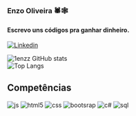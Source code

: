 ### Enzo Oliveira 🕷️🕸️
#### Escrevo uns códigos pra ganhar dinheiro.
[![Linkedin](https://img.shields.io/badge/LinkedIn-0077B5?style=for-the-badge&logo=linkedin&logoColor=white)](https://www.linkedin.com/in/enzz5/)



![1enzz GitHub stats](https://github-readme-stats.vercel.app/api?username=1enzz&show_icons=true&theme=radical)   
![Top Langs](https://github-readme-stats.vercel.app/api/top-langs/?username=1enzz&layout=compact&theme=radical)


## Competências

<div style="display: inline_block">
  <img align="center" alt="js" src="https://img.shields.io/badge/JavaScript-F7DF1E?style=for-the-badge&logo=javascript&logoColor=black" />
  <img align="center" alt="html5" src="https://img.shields.io/badge/HTML5-E34F26?style=for-the-badge&logo=html5&logoColor=white" />
  <img align="center" alt="css" src="https://img.shields.io/badge/CSS3-1572B6?style=for-the-badge&logo=css3&logoColor=white" />
  <img align="center" alt="bootsrap" src="https://img.shields.io/badge/Bootstrap-563D7C?style=for-the-badge&logo=bootstrap&logoColor=white" />
  <img align="center" alt="c#" src="https://img.shields.io/badge/C%23-239120?style=for-the-badge&logo=c-sharp&logoColor=white" />
  <img align="center" alt="sql" src="https://img.shields.io/badge/Microsoft%20SQL%20Server-CC2927?style=for-the-badge&logo=microsoft%20sql%20server&logoColor=white" />
</div><br/>


